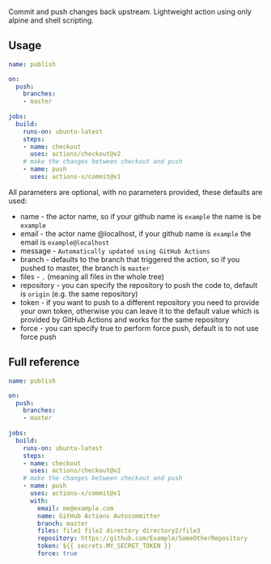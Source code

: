 Commit and push changes back upstream. Lightweight action using only alpine and shell scripting.

## Usage

```yaml
name: publish

on:
  push:
    branches:
    - master
    
jobs:
  build:
    runs-on: ubuntu-latest
    steps:
    - name: checkout
      uses: actions/checkout@v2
    # make the changes between checkout and push
    - name: push
      uses: actions-x/commit@v1

```

All parameters are optional, with no parameters provided, these defaults are used:

- name  - the actor name, so if your github name is `example` the name is be `example` 
- email - the actor name @localhost, if your github name is `example` the email is `example@localhost`
- message - `Automatically updated using GitHub Actions`
- branch - defaults to the branch that triggered the action, so if you pushed to master, the branch is `master`
- files - `.` (meaning all files in the whole tree)
- repository - you can specify the repository to push the code to, default is `origin` (e.g. the same repository)
- token - if you want to push to a different repository you need to provide your own token, otherwise you can leave it
to the default value which is provided by GitHub Actions and works for the same repository
- force - you can specify true to perform force push, default is to not use force push

## Full reference

```yaml
name: publish

on:
  push:
    branches:
    - master
    
jobs:
  build:
    runs-on: ubuntu-latest
    steps:
    - name: checkout
      uses: actions/checkout@v2
    # make the changes between checkout and push
    - name: push
      uses: actions-x/commit@v1
      with:
        email: me@example.com
        name: GitHub Actions Autocommitter
        branch: master
        files: file1 file2 directory directory2/file3
        repository: https://github.com/Example/SomeOtherRepository
        token: ${{ secrets.MY_SECRET_TOKEN }}
        force: true

```
